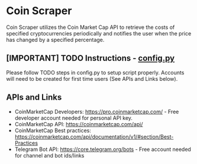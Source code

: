 # Coin Scraper

Coin Scraper utilizes the Coin Market Cap API to retrieve the costs of specified cryptocurrencies
periodically and notifies the user when the price has changed by a specified percentage. 

## [IMPORTANT] TODO Instructions - [config.py](config.py)
Please follow TODO steps in config.py to setup script properly. Accounts will need to be created for first time users (See APIs and Links below).
## APIs and Links
- CoinMarketCap Developers: https://pro.coinmarketcap.com/ - Free developer account needed for personal API key.
- CoinMarketCap API: https://coinmarketcap.com/api/
- CoinMarketCap Best practices: https://coinmarketcap.com/api/documentation/v1/#section/Best-Practices
- Telegram Bot API: https://core.telegram.org/bots - Free account needed for channel and bot ids/links
